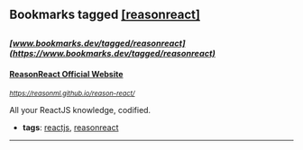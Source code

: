 ## Bookmarks tagged [[reasonreact]](https://www.bookmarks.dev/search?q=[reasonreact])

_<sup><sup>[www.bookmarks.dev/tagged/reasonreact](https://www.bookmarks.dev/tagged/reasonreact)</sup></sup>_
---
#### [ReasonReact Official Website](https://reasonml.github.io/reason-react/)
_<sup>https://reasonml.github.io/reason-react/</sup>_

All your ReactJS knowledge, codified.
* **tags**: [reactjs](../tagged/reactjs.md), [reasonreact](../tagged/reasonreact.md)
---
